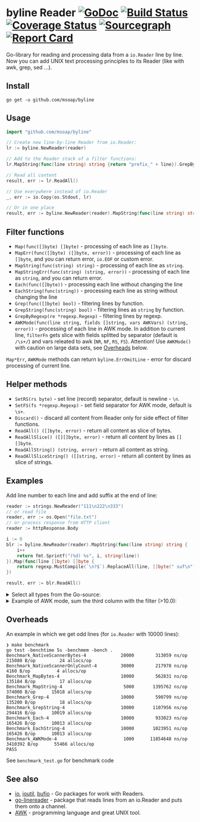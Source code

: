 # byline Reader [![GoDoc](https://godoc.org/github.com/msoap/byline?status.svg)](https://godoc.org/github.com/msoap/byline) [![Build Status](https://travis-ci.org/msoap/byline.svg?branch=master)](https://travis-ci.org/msoap/byline) [![Coverage Status](https://coveralls.io/repos/github/msoap/byline/badge.svg?branch=master)](https://coveralls.io/github/msoap/byline?branch=master) [![Sourcegraph](https://sourcegraph.com/github.com/msoap/byline/-/badge.svg)](https://sourcegraph.com/github.com/msoap/byline?badge) [![Report Card](https://goreportcard.com/badge/github.com/msoap/byline)](https://goreportcard.com/report/github.com/msoap/byline)

Go-library for reading and processing data from a `io.Reader` line by line. Now you can add UNIX text processing principles to its Reader (like with awk, grep, sed ...).

## Install

`go get -u github.com/msoap/byline`

## Usage

```Go
import "github.com/msoap/byline"

// Create new line-by-line Reader from io.Reader:
lr := byline.NewReader(reader)

// Add to the Reader stack of a filter functions:
lr.MapString(func(line string) string {return "prefix_" + line}).GrepByRegexp(regexp.MustCompile("only this"))

// Read all content
result, err := lr.ReadAll()

// Use everywhere instead of io.Reader
_, err := io.Copy(os.Stdout, lr)

// Or in one place
result, err := byline.NewReader(reader).MapString(func(line string) string {return "prefix_" + line}).ReadAll()
```

## Filter functions

  * `Map(func([]byte) []byte)` - processing of each line as `[]byte`.
  * `MapErr(func([]byte) ([]byte, error))` - processing of each line as `[]byte`, and you can return error, `io.EOF` or custom error.
  * `MapString(func(string) string)` - processing of each line as `string`.
  * `MapStringErr(func(string) (string, error))` - processing of each line as `string`, and you can return error.
  * `Each(func([]byte))` - processing each line without changing the line
  * `EachString(func(string))` - processing each line as string without changing the line
  * `Grep(func([]byte) bool)` - filtering lines by function.
  * `GrepString(func(string) bool)` - filtering lines as `string` by function.
  * `GrepByRegexp(re *regexp.Regexp)` - filtering lines by regexp.
  * `AWKMode(func(line string, fields []string, vars AWKVars) (string, error))` - processing of each line in AWK mode.
    In addition to current line, `filterFn` gets slice with fields splitted by separator (default is `/\s+/`) and vars releated to awk (`NR`, `NF`, `RS`, `FS`).
    Attention! Use `AWKMode()` with caution on large data sets, see [Overheads](#overheads) below.

`Map*Err`, `AWKMode` methods can return `byline.ErrOmitLine` - error for discard processing of current line.

## Helper methods

  * `SetRS(rs byte)` - set line (record) separator, default is newline - `\n`.
  * `SetFS(fs *regexp.Regexp)` - set field separator for AWK mode, default is `\s+`.
  * `Discard()` - discard all content from Reader only for side effect of filter functions.
  * `ReadAll() ([]byte, error)` - return all content as slice of bytes.
  * `ReadAllSlice() ([][]byte, error)` - return all content by lines as `[][]byte`.
  * `ReadAllString() (string, error)` - return all content as string.
  * `ReadAllSliceString() ([]string, error)` - return all content by lines as slice of strings.

## Examples

Add line number to each line and add suffix at the end of line:

```Go
reader := strings.NewReader("111\n222\n333")
// or read file
reader, err := os.Open("file.txt")
// or process response from HTTP client
reader := httpResponse.Body

i := 0
blr := byline.NewReader(reader).MapString(func(line string) string {
	i++
	return fmt.Sprintf("(%d) %s", i, string(line))
}).Map(func(line []byte) []byte {
	return regexp.MustCompile(`\n?$`).ReplaceAll(line, []byte(" suf\n"))
})

result, err := blr.ReadAll()
```

<details><summary>Select all types from the Go-source:</summary>

```Go
type StateMachine struct {
	beginRe *regexp.Regexp
	endRe   *regexp.Regexp
	inBlock bool
}

func (sm *StateMachine) SMFilter(line []byte) bool {
	switch {
	case sm.beginRe.Match(line):
		sm.inBlock = true
		return true
	case sm.inBlock && sm.endRe.Match(line):
		sm.inBlock = false
		return true
	default:
		return sm.inBlock
	}
}

func ExampleReader_Grep() {
	file, err := os.Open("byline.go")
	if err != nil {
		fmt.Println(err)
		return
	}

	// get all lines between "^type..." and "^}"
	sm := StateMachine{
		beginRe: regexp.MustCompile(`^type `),
		endRe:   regexp.MustCompile(`^}\s+$`),
	}

	blr := byline.NewReader(file).Grep(sm.SMFilter).Map(func(line []byte) []byte {
		// and remove comments
		return regexp.MustCompile(`\s+//.+`).ReplaceAll(line, []byte{})
	})

	result, err := blr.ReadAllString()
	if err != nil {
		fmt.Println(err)
		return
	}

	fmt.Print(result)
}
```
Output:
```
type Reader struct {
	scanner     *bufio.Scanner
	buffer      bytes.Buffer
	existsData  bool
	filterFuncs []func(line []byte) ([]byte, error)
	awkVars     AWKVars
}
type AWKVars struct {
	NR int
	NF int
	RS byte
	FS *regexp.Regexp
}
```
</details>

<details><summary>Example of AWK mode, sum the third column with the filter (>10.0):</summary>

```Go
// CSV with "#" instead of "\n"
reader := strings.NewReader(`1,name one,12.3#2,second row;7.1#3,three row;15.51`)

sum := 0.0
err := byline.NewReader(reader).
	SetRS('#').
	SetFS(regexp.MustCompile(`,|;`)).
	AWKMode(func(line string, fields []string, vars byline.AWKVars) (string, error) {
		if vars.NF < 3 {
			return "", fmt.Errorf("csv parse failed for %q", line)
		}

		if price, err := strconv.ParseFloat(fields[2], 10); err != nil {
			return "", err
		} else if price < 10 {
			return "", byline.ErrOmitLine
		} else {
			sum += price
			return "", nil
		}
	}).Discard()

if err != nil {
	fmt.Println("Price sum:", sum)
}

```
Output:
```
Price sum: 27.81
```
</details>

## Overheads

An example in which we get odd lines (for `io.Reader` with 10000 lines):

    ❯ make benchmark
    go test -benchtime 5s -benchmem -bench .
    Benchmark_NativeScannerBytes-4       	   20000	    313059 ns/op	  215080 B/op	      24 allocs/op
    Benchmark_NativeScannerOnlyCount-4   	   30000	    217978 ns/op	    4160 B/op	       4 allocs/op
    Benchmark_MapBytes-4                 	   10000	    562831 ns/op	  135184 B/op	      17 allocs/op
    Benchmark_MapString-4                	    5000	   1395762 ns/op	  374000 B/op	   15018 allocs/op
    Benchmark_Grep-4                     	   10000	    590799 ns/op	  135200 B/op	      18 allocs/op
    Benchmark_GrepString-4               	   10000	   1107956 ns/op	  294416 B/op	   10019 allocs/op
    Benchmark_Each-4                     	   10000	    933023 ns/op	  165426 B/op	   10013 allocs/op
    Benchmark_EachString-4               	   10000	   1023951 ns/op	  165426 B/op	   10013 allocs/op
    Benchmark_AWKMode-4                  	    1000	  11854648 ns/op	 3410392 B/op	   55466 allocs/op
    PASS

See `benchmark_test.go` for benchmark code

## See also

  * [io](https://golang.org/pkg/io/), [ioutil](https://golang.org/pkg/io/ioutil/), [bufio](https://golang.org/pkg/bufio/) - Go packages for work with Readers.
  * [go-linereader](https://github.com/mitchellh/go-linereader) - package that reads lines from an io.Reader and puts them onto a channel.
  * [AWK](https://en.wikipedia.org/wiki/AWK) - programming language and great UNIX tool.
